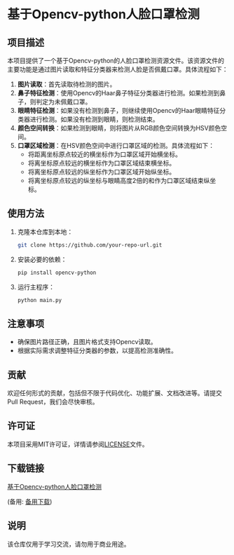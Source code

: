# 基于Opencv-python人脸口罩检测

## 项目描述

本项目提供了一个基于Opencv-python的人脸口罩检测资源文件。该资源文件的主要功能是通过图片读取和特征分类器来检测人脸是否佩戴口罩。具体流程如下：

1. **图片读取**：首先读取待检测的图片。
2. **鼻子特征检测**：使用Opencv的Haar鼻子特征分类器进行检测。如果检测到鼻子，则判定为未佩戴口罩。
3. **眼睛特征检测**：如果没有检测到鼻子，则继续使用Opencv的Haar眼睛特征分类器进行检测。如果没有检测到眼睛，则检测结束。
4. **颜色空间转换**：如果检测到眼睛，则将图片从RGB颜色空间转换为HSV颜色空间。
5. **口罩区域检测**：在HSV颜色空间中进行口罩区域的检测。具体流程如下：
   - 将距离坐标原点较近的横坐标作为口罩区域开始横坐标。
   - 将离坐标原点较远的横坐标作为口罩区域结束横坐标。
   - 将离坐标原点较远的纵坐标作为口罩区域开始纵坐标。
   - 将离坐标原点较远的纵坐标与眼睛高度2倍的和作为口罩区域结束纵坐标。

## 使用方法

1. 克隆本仓库到本地：
   ```bash
   git clone https://github.com/your-repo-url.git
   ```
2. 安装必要的依赖：
   ```bash
   pip install opencv-python
   ```
3. 运行主程序：
   ```bash
   python main.py
   ```

## 注意事项

- 确保图片路径正确，且图片格式支持Opencv读取。
- 根据实际需求调整特征分类器的参数，以提高检测准确性。

## 贡献

欢迎任何形式的贡献，包括但不限于代码优化、功能扩展、文档改进等。请提交Pull Request，我们会尽快审核。

## 许可证

本项目采用MIT许可证，详情请参阅[LICENSE](LICENSE)文件。

## 下载链接
[基于Opencv-python人脸口罩检测](https://pan.quark.cn/s/bbe81d377028) 

(备用: [备用下载](https://pan.baidu.com/s/1tpMXMlkGuM0zNRa4I8Nuhw?pwd=1234))

## 说明

该仓库仅用于学习交流，请勿用于商业用途。
